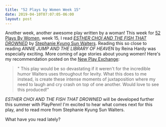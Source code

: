 ```yaml
---
title: "52 Plays by Women Week 15"
date: 2019-04-10T07:07:05-06:00
layout: post
---
```


Another week, another awesome play written by a woman! This week for [52 Plays By Women](https://twitter.com/52playsbywomen), week 15, I read [*ESTHER CHOI AND THE FISH THAT DROWNED*](https://newplayexchange.org/plays/348650/esther-choi-and-fish-drowned) by [Stephanie Kyung Sun Walters](https://newplayexchange.org/users/13614/stephanie-kyung-sun-walters). Reading this so close to reading *ANNIE JUMP AND THE LIBRARY OF HEAVEN* by Reina Hardy was especially exciting. More coming of age stories about young women! Here's my recommendation posted on the [New Play Exchange](https://newplayexchange.org/dashboard):

>" This play would be so devastating if it weren't for the incredible humor Walters uses throughout for levity. What this does to me instead, is create these intense moments of juxtaposition where my need to laugh and cry crash on top of one another. Would love to see this produced!"

*ESTHER CHOI AND THE FISH THAT DROWNED* will be developed further this summer with PlayPenn! I'm excited to hear what comes next for this play, and to read more from Stephanie Kyung Sun Walters.

What have you read lately?
